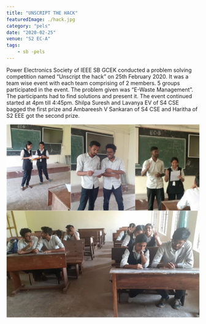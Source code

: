 ```yaml
---
title: "UNSCRIPT THE HACK"
featuredImage: ./hack.jpg
category: "pels"
date: "2020-02-25"
venue: "S2 EC-A"
tags:
    - sb -pels
---
```


Power Electronics Society of IEEE SB GCEK conducted a problem solving competition named “Unscript the hack” on 25th February 2020.
It was a team wise event with each team comprising of 2 members. 5 groups participated in the event. The problem given was “E-Waste Management”. The participants had to find solutions and present it.
The event continued started at 4pm till 4:45pm. Shilpa Suresh and Lavanya EV of S4 CSE bagged the first prize and Ambareesh V Sankaran of S4 CSE and Haritha of S2 EEE got the second prize.

![Logo Quiz 2020](./hack1.jpg)
